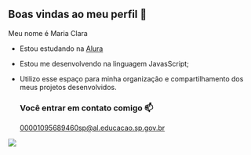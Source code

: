 ## Boas vindas ao meu perfil 💙

Meu nome é Maria Clara

- Estou estudando na [Alura](https://www.alura.com.br)
- Estou me desenvolvendo na linguagem JavasScript;
- Utilizo esse espaço para minha organização e compartilhamento dos meus projetos desenvolvidos.

  ### Você entrar em contato comigo 📫

  00001095689460sp@al.educacao.sp.gov.br

![](https://media1.tenor.com/m/g3a4ruPoTFYAAAAC/jisoo-jisoo-kim.gif)

